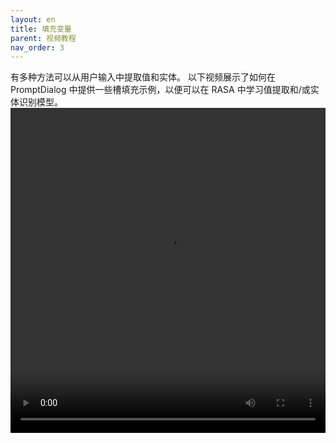 ```yaml
---
layout: en
title: 填充变量
parent: 视频教程
nav_order: 3
---
```

有多种方法可以从用户输入中提取值和实体。 以下视频展示了如何在 PromptDialog 中提供一些槽填充示例，以便可以在 RASA 中学习值提取和/或实体识别模型。
<video src="/assets/images/example/video/slot.mp4" width="100%" height="520px" controls="controls"></video>

